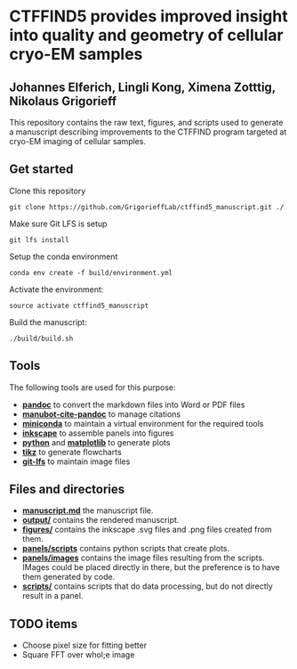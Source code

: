 # CTFFIND5 provides improved insight into quality and geometry of cellular cryo-EM samples

## Johannes Elferich, Lingli Kong, Ximena Zotttig, Nikolaus Grigorieff

This repository contains the raw text, figures, and scripts used to generate a manuscript describing improvements 
to the CTFFIND program targeted at cryo-EM imaging of cellular samples.

## Get started

Clone this repository

```
git clone https://github.com/GrigorieffLab/ctffind5_manuscript.git ./
```

Make sure Git LFS is setup 

```
git lfs install
```

Setup the conda environment
```
conda env create -f build/environment.yml
```

Activate the environment:
```
source activate ctffind5_manuscript
```

Build the manuscript:

```
./build/build.sh
```

## Tools

The following tools are used for this purpose:

- [**pandoc**](https://pandoc.org/) to convert the markdown files into Word or PDF files
- [**manubot-cite-pandoc**](https://manubot.github.io/manubot/reference/manubot/pandoc/cite_filter/) to manage citations
- [**miniconda**](https://docs.conda.io/en/latest/miniconda.html) to maintain a virtual environment for the required tools
- [**inkscape**](https://inkscape.org/) to assemble panels into figures
- [**python**](https://python.org) and [**matplotlib**](https://matplotlib.org/) to generate plots
- [**tikz**](https://tikz.net/) to generate flowcharts
- [**git-lfs**](https://git-lfs.com/) to maintain image files

## Files and directories

- [**manuscript.md**](manuscript.md) the manuscript file.
- [**output/**](output/) contains the rendered manuscript. 
- [**figures/**](figures/) contains the inkscape .svg files and .png files created from them.
- [**panels/scripts**](panels/scripts) contains python scripts that create plots.
- [**panels/images**](panels/images) contains the image files resulting from the scripts. IMages could be placed directly in there, but the preference is to have them generated by code.
- [**scripts/**](scripts) contains scripts that do data processing, but do not directly result in a panel.


## TODO items

- Choose pixel size for fitting better
- Square FFT over whol;e image
